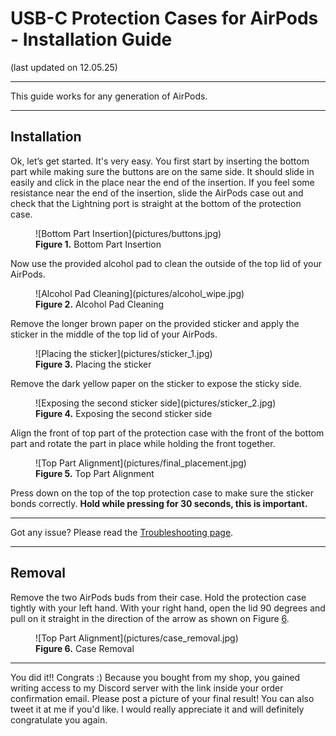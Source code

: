 # USB-C Protection Cases for AirPods - Installation Guide
(last updated on 12.05.25)
___

This guide works for any generation of AirPods.
___

## Installation

Ok, let’s get started. It's very easy. You first start by inserting the bottom part while making sure the buttons are on the same side. It should slide in easily and click in the place near the end of the insertion. If you feel some resistance near the end of the insertion, slide the AirPods case out and check that the Lightning port is straight at the bottom of the protection case.

<figure markdown id="front_teeth_location">
  ![Bottom Part Insertion](pictures/buttons.jpg)
  <figcaption><b>Figure 1.</b> Bottom Part Insertion</figcaption>
</figure>

Now use the provided alcohol pad to clean the outside of the top lid of your AirPods.

<figure markdown id="front_teeth_location">
  ![Alcohol Pad Cleaning](pictures/alcohol_wipe.jpg)
  <figcaption><b>Figure 2.</b> Alcohol Pad Cleaning</figcaption>
</figure>

Remove the longer brown paper on the provided sticker and apply the sticker in the middle of the top lid of your AirPods.

<figure markdown id="front_teeth_location">
  ![Placing the sticker](pictures/sticker_1.jpg)
  <figcaption><b>Figure 3.</b> Placing the sticker</figcaption>
</figure>

Remove the dark yellow paper on the sticker to expose the sticky side. 

<figure markdown id="front_teeth_location">
  ![Exposing the second sticker side](pictures/sticker_2.jpg)
  <figcaption><b>Figure 4.</b> Exposing the second sticker side</figcaption>
</figure>

Align the front of top part of the protection case with the front of the bottom part and rotate the part in place while holding the front together. 

<figure markdown id="front_teeth_location">
  ![Top Part Alignment](pictures/final_placement.jpg)
  <figcaption><b>Figure 5.</b> Top Part Alignment</figcaption>
</figure>

Press down on the top of the top protection case to make sure the sticker bonds correctly. **Hold while pressing for 30 seconds, this is important.**

___

Got any issue? Please read the [Troubleshooting page](troubleshooting.md).
___

## Removal

Remove the two AirPods buds from their case. Hold the protection case tightly with your left hand. With your right hand, open the lid 90 degrees and pull on it straight in the direction of the arrow as shown on Figure [6](#case_removal).

<figure markdown id="case_removal">
  ![Top Part Alignment](pictures/case_removal.jpg)
  <figcaption><b>Figure 6.</b> Case Removal</figcaption>
</figure>

___

You did it!! Congrats :) Because you bought from my shop, you gained writing access to my Discord server with the link inside your order confirmation email. Please post a picture of your final result! You can also tweet it at me if you'd like. I would really appreciate it and will definitely congratulate you again.

